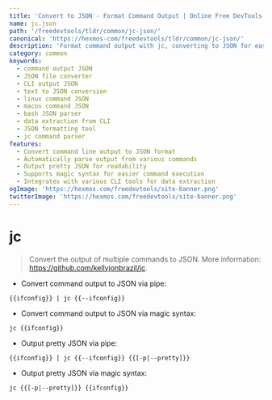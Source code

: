 ```yaml
---
title: 'Convert to JSON - Format Command Output | Online Free DevTools by Hexmos'
name: jc.json
path: '/freedevtools/tldr/common/jc-json/'
canonical: 'https://hexmos-com/freedevtools/tldr/common/jc-json/'
description: 'Format command output with jc, converting to JSON for easy parsing and integration. Get structured data from any command line tool. Free online tool, no registration required.'
category: common
keywords:
  - command output JSON
  - JSON file converter
  - CLI output JSON
  - text to JSON conversion
  - linux command JSON
  - macos command JSON
  - bash JSON parser
  - data extraction from CLI
  - JSON formatting tool
  - jc command parser
features:
  - Convert command line output to JSON format
  - Automatically parse output from various commands
  - Output pretty JSON for readability
  - Supports magic syntax for easier command execution
  - Integrates with various CLI tools for data extraction
ogImage: 'https://hexmos.com/freedevtools/site-banner.png'
twitterImage: 'https://hexmos.com/freedevtools/site-banner.png'
---
```


# jc

> Convert the output of multiple commands to JSON.
> More information: <https://github.com/kellyjonbrazil/jc>.

- Convert command output to JSON via pipe:

`{{ifconfig}} | jc {{--ifconfig}}`

- Convert command output to JSON via magic syntax:

`jc {{ifconfig}}`

- Output pretty JSON via pipe:

`{{ifconfig}} | jc {{--ifconfig}} {{[-p|--pretty]}}`

- Output pretty JSON via magic syntax:

`jc {{[-p|--pretty]}} {{ifconfig}}`
